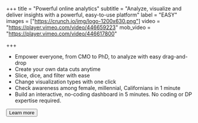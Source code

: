 +++
title = "Powerful online analytics"
subtitle = "Analyze, visualize and deliver insights with a powerful, easy-to-use platform"
label = "EASY"
images = ["https://crunch.io/img/logo-1200x630.png"]
video = "https://player.vimeo.com/video/446659223"
mob_video = "https://player.vimeo.com/video/446617800"

+++

* Empower everyone, from CMO to PhD, to analyze with easy drag-and-drop 
* Create your own data cuts anytime 
* Slice, dice, and filter with ease 
* Change visualization types with one click 
* Check awareness among female, millennial, Californians in 1 minute 
* Build an interactive, no-coding dashboard in 5 minutes. No coding or DP expertise required.

<button type="button" class="btn btn-success" onclick="window.location.href='/request-demo'">Learn more</button>